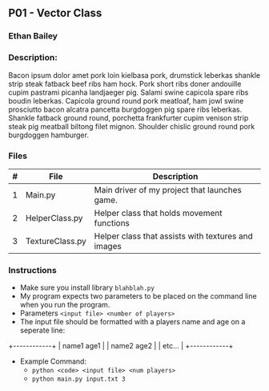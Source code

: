 ## P01 - Vector Class
### Ethan Bailey
### Description:

Bacon ipsum dolor amet pork loin kielbasa pork, drumstick leberkas shankle strip steak fatback beef ribs ham hock.
Pork short ribs doner andouille cupim pastrami picanha landjaeger pig. Salami swine capicola spare ribs boudin
leberkas. Capicola ground round pork meatloaf, ham jowl swine prosciutto bacon alcatra pancetta burgdoggen pig
spare ribs leberkas. Shankle fatback ground round, porchetta frankfurter cupim venison strip steak pig meatball
biltong filet mignon. Shoulder chislic ground round pork burgdoggen hamburger.

### Files

|   #   | File            | Description                                        |
| :---: | --------------- | -------------------------------------------------- |
|   1   | Main.py         | Main driver of my project that launches game.      |
|   2   | HelperClass.py  | Helper class that holds movement functions         |
|   3   | TextureClass.py | Helper class that assists with textures and images |

### Instructions

- Make sure you install library `blahblah.py`
- My program expects two parameters to be placed on the command line when you run the program.
- Parameters `<input file> <number of players>`
- The input file should be formatted with a players name and age on a seperate line:

+------------+
| name1 age1 |
| name2 age2 |
| etc...     |
+------------+

- Example Command:
    - `python <code> <input file> <num players>`
    - `python main.py input.txt 3`

